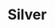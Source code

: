 ---
title: Silver
permalink: /Silver
type: Class
subclass-of: /GuildRank
enumeration-member: true
subclass-chain:
  - https://schema.org/Thing
  - https://schema.org/Intangible
  - https://schema.org/Enumeration
class-comment: |
  The silver guild rank. This is the secound lowest guild rank.
  The next lower guild rank is <a href="/Bronze" class="context-cd">Bronze</a>.
  The next higher guild rank is <a href="/Silver" class="context-cd">Gold</a>.
---